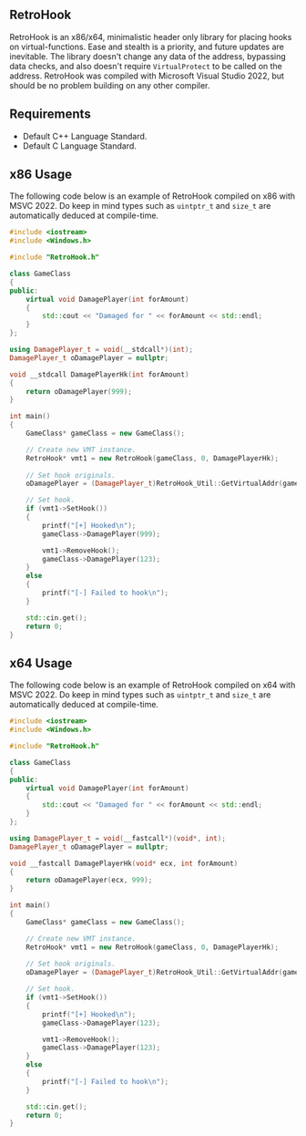 ## RetroHook
RetroHook is an x86/x64, minimalistic header only library for placing hooks on virtual-functions. Ease and stealth is a priority, and future updates are inevitable. The library doesn't change any data of the address, bypassing data checks, and also doesn't require `VirtualProtect` to be called on the address. RetroHook was compiled with Microsoft Visual Studio 2022, but should be no problem building on any other compiler.

## Requirements
- Default C++ Language Standard.
- Default C Language Standard.

## x86 Usage
The following code below is an example of RetroHook compiled on x86 with MSVC 2022. Do keep in mind types such as `uintptr_t` and `size_t` are automatically deduced at compile-time.
``` cpp
#include <iostream>
#include <Windows.h>

#include "RetroHook.h"

class GameClass
{
public:
    virtual void DamagePlayer(int forAmount)
    {
        std::cout << "Damaged for " << forAmount << std::endl;
    }
};

using DamagePlayer_t = void(__stdcall*)(int);
DamagePlayer_t oDamagePlayer = nullptr;

void __stdcall DamagePlayerHk(int forAmount)
{
    return oDamagePlayer(999);
}

int main()
{
    GameClass* gameClass = new GameClass();

    // Create new VMT instance.
    RetroHook* vmt1 = new RetroHook(gameClass, 0, DamagePlayerHk);
    
    // Set hook originals.
    oDamagePlayer = (DamagePlayer_t)RetroHook_Util::GetVirtualAddr(gameClass, 0);

    // Set hook.
    if (vmt1->SetHook())
    {
        printf("[+] Hooked\n");
        gameClass->DamagePlayer(999);

        vmt1->RemoveHook();
        gameClass->DamagePlayer(123);
    }
    else
    {
        printf("[-] Failed to hook\n");
    }

    std::cin.get();
    return 0;
}
```

## x64 Usage
The following code below is an example of RetroHook compiled on x64 with MSVC 2022. Do keep in mind types such as `uintptr_t` and `size_t` are automatically deduced at compile-time.
``` cpp
#include <iostream>
#include <Windows.h>

#include "RetroHook.h"

class GameClass
{
public:
    virtual void DamagePlayer(int forAmount)
    {
        std::cout << "Damaged for " << forAmount << std::endl;
    }
};

using DamagePlayer_t = void(__fastcall*)(void*, int);
DamagePlayer_t oDamagePlayer = nullptr;

void __fastcall DamagePlayerHk(void* ecx, int forAmount)
{
    return oDamagePlayer(ecx, 999);
}

int main()
{
    GameClass* gameClass = new GameClass();

    // Create new VMT instance.
    RetroHook* vmt1 = new RetroHook(gameClass, 0, DamagePlayerHk);
    
    // Set hook originals.
    oDamagePlayer = (DamagePlayer_t)RetroHook_Util::GetVirtualAddr(gameClass, 0);

    // Set hook.
    if (vmt1->SetHook())
    {
        printf("[+] Hooked\n");
        gameClass->DamagePlayer(123);

        vmt1->RemoveHook();
        gameClass->DamagePlayer(123);
    }
    else
    {
        printf("[-] Failed to hook\n");
    }

    std::cin.get();
    return 0;
}
```
